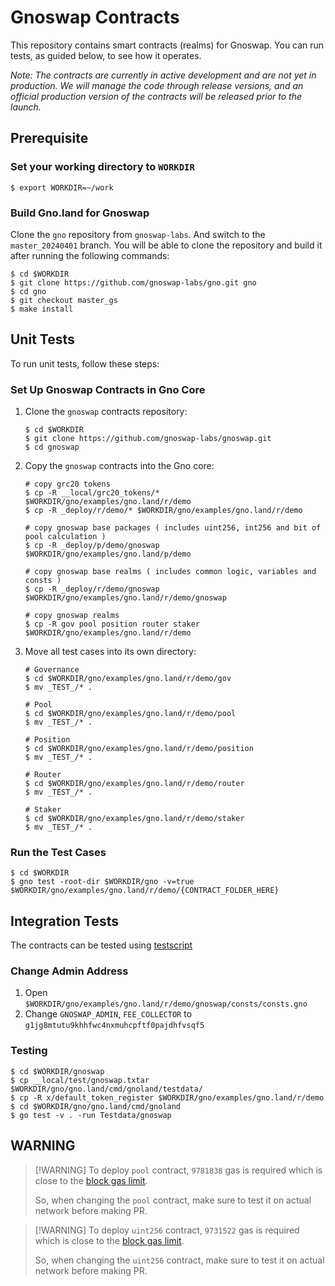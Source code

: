 # Gnoswap Contracts

This repository contains smart contracts (realms) for Gnoswap. You can run tests, as guided below, to see how it operates.

_Note: The contracts are currently in active development and are not yet in production. We will manage the code through release versions, and an official production version of the contracts will be released prior to the launch._

## Prerequisite

### Set your working directory to `WORKDIR`

```
$ export WORKDIR=~/work
```

### Build Gno.land for Gnoswap

Clone the `gno` repository from `gnoswap-labs`. And switch to the `master_20240401` branch. You will be able to clone the repository and build it after running the following commands:

```
$ cd $WORKDIR
$ git clone https://github.com/gnoswap-labs/gno.git gno
$ cd gno
$ git checkout master_gs
$ make install
```

## Unit Tests

To run unit tests, follow these steps:

### Set Up Gnoswap Contracts in Gno Core

1. Clone the `gnoswap` contracts repository:

   ```
   $ cd $WORKDIR
   $ git clone https://github.com/gnoswap-labs/gnoswap.git
   $ cd gnoswap
   ```

2. Copy the `gnoswap` contracts into the Gno core:

   ```
   # copy grc20 tokens
   $ cp -R __local/grc20_tokens/* $WORKDIR/gno/examples/gno.land/r/demo
   $ cp -R _deploy/r/demo/* $WORKDIR/gno/examples/gno.land/r/demo

   # copy gnoswap base packages ( includes uint256, int256 and bit of pool calculation )
   $ cp -R _deploy/p/demo/gnoswap $WORKDIR/gno/examples/gno.land/p/demo

   # copy gnoswap base realms ( includes common logic, variables and consts )
   $ cp -R _deploy/r/demo/gnoswap $WORKDIR/gno/examples/gno.land/r/demo/gnoswap

   # copy gnoswap realms
   $ cp -R gov pool position router staker $WORKDIR/gno/examples/gno.land/r/demo
   ```

3. Move all test cases into its own directory:

   ```
   # Governance
   $ cd $WORKDIR/gno/examples/gno.land/r/demo/gov
   $ mv _TEST_/* .

   # Pool
   $ cd $WORKDIR/gno/examples/gno.land/r/demo/pool
   $ mv _TEST_/* .

   # Position
   $ cd $WORKDIR/gno/examples/gno.land/r/demo/position
   $ mv _TEST_/* .

   # Router
   $ cd $WORKDIR/gno/examples/gno.land/r/demo/router
   $ mv _TEST_/* .

   # Staker
   $ cd $WORKDIR/gno/examples/gno.land/r/demo/staker
   $ mv _TEST_/* .
   ```

### Run the Test Cases

```
$ cd $WORKDIR
$ gno test -root-dir $WORKDIR/gno -v=true $WORKDIR/gno/examples/gno.land/r/demo/{CONTRACT_FOLDER_HERE}
```

## Integration Tests

The contracts can be tested using [testscript](https://github.com/gnolang/gno/blob/d54ca62749f79a6992da520e1659ba0dbbdd980b/gno.land/pkg/integration/doc.go)

### Change Admin Address

1. Open `$WORKDIR/gno/examples/gno.land/r/demo/gnoswap/consts/consts.gno`
2. Change `GNOSWAP_ADMIN`, `FEE_COLLECTOR` to `g1jg8mtutu9khhfwc4nxmuhcpftf0pajdhfvsqf5`

### Testing

```
$ cd $WORKDIR/gnoswap
$ cp __local/test/gnoswap.txtar $WORKDIR/gno/gno.land/cmd/gnoland/testdata/
$ cp -R x/default_token_register $WORKDIR/gno/examples/gno.land/r/demo
$ cd $WORKDIR/gno/gno.land/cmd/gnoland
$ go test -v . -run Testdata/gnoswap
```

## WARNING

> [!WARNING] To deploy `pool` contract, `9781838` gas is required which is close to the [block gas limit](https://github.com/gnolang/gno/blob/831bb6f92e1a2217242169dab1f4fd1f87e5eaa0/tm2/pkg/bft/types/params.go#L26-L27).
>
> So, when changing the `pool` contract, make sure to test it on actual network before making PR.

> [!WARNING] To deploy `uint256` contract, `9731522` gas is required which is close to the [block gas limit](https://github.com/gnolang/gno/blob/831bb6f92e1a2217242169dab1f4fd1f87e5eaa0/tm2/pkg/bft/types/params.go#L26-L27).
>
> So, when changing the `uint256` contract, make sure to test it on actual network before making PR.
